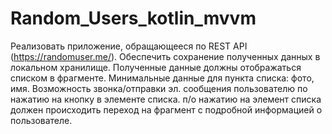 # Random_Users_kotlin_mvvm
Реализовать приложение, обращающееся по REST API (https://randomuser.me/).
Обеспечить сохранение полученных данных в локальном хранилище. 
Полученные данные должны отображаться списком в фрагменте.
Минимальные данные для пункта списка: фото, имя.
Возможность звонка/отправки эл. сообщения пользователю по нажатию на кнопку в элементе списка.
п/о нажатию на элемент списка должен происходить переход на фрагмент с подробной информацией о пользователе. 
